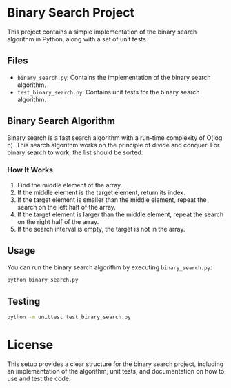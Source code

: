 # Binary Search Project

This project contains a simple implementation of the binary search algorithm in Python, along with a set of unit tests.

## Files

- `binary_search.py`: Contains the implementation of the binary search algorithm.
- `test_binary_search.py`: Contains unit tests for the binary search algorithm.

## Binary Search Algorithm

Binary search is a fast search algorithm with a run-time complexity of O(log n). This search algorithm works on the principle of divide and conquer. For binary search to work, the list should be sorted.

### How It Works

1. Find the middle element of the array.
2. If the middle element is the target element, return its index.
3. If the target element is smaller than the middle element, repeat the search on the left half of the array.
4. If the target element is larger than the middle element, repeat the search on the right half of the array.
5. If the search interval is empty, the target is not in the array.

## Usage

You can run the binary search algorithm by executing `binary_search.py`:

```sh
python binary_search.py
```

## Testing

```sh
python -m unittest test_binary_search.py

```
# License

This setup provides a clear structure for the binary search project, including an implementation of the algorithm, unit tests, and documentation on how to use and test the code.
